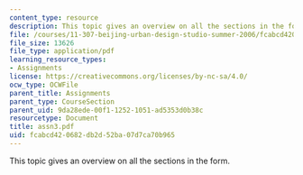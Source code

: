 ```yaml
---
content_type: resource
description: This topic gives an overview on all the sections in the form.
file: /courses/11-307-beijing-urban-design-studio-summer-2006/fcabcd420682db2d52ba07d7ca70b965_assn3.pdf
file_size: 13626
file_type: application/pdf
learning_resource_types:
- Assignments
license: https://creativecommons.org/licenses/by-nc-sa/4.0/
ocw_type: OCWFile
parent_title: Assignments
parent_type: CourseSection
parent_uid: 9da28ede-00f1-1252-1051-ad5353d0b38c
resourcetype: Document
title: assn3.pdf
uid: fcabcd42-0682-db2d-52ba-07d7ca70b965
---
```

This topic gives an overview on all the sections in the form.